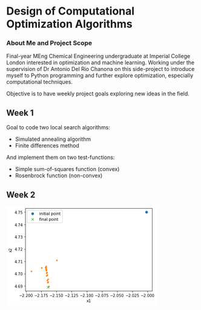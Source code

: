 # Design of Computational Optimization Algorithms

### About Me and Project Scope

Final-year MEng Chemical Engineering undergraduate at Imperial College London interested in optimization and machine learning. Working under the supervision of Dr Antonio Del Rio Chanona on this side-project to introduce myself to Python programming and further explore optimization, especially computational techniques. 

Objective is to have weekly project goals exploring new ideas in the field. 

## Week 1 

Goal to code two local search algorithms: 
- Simulated annealing algorithm 
- Finite differences method 

And implement them on two test-functions: 
- Simple sum-of-squares function (convex)
- Rosenbrock function (non-convex) 

## Week 2 

![](Images/gradient_descent_search_space.png)
